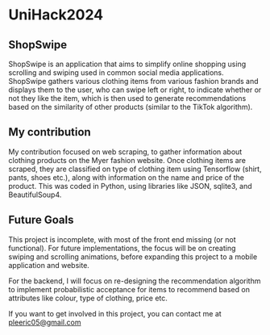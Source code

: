 # UniHack2024

## ShopSwipe
ShopSwipe is an application that aims to simplify online shopping using scrolling and swiping used in common social media applications. ShopSwipe gathers various clothing items from various fashion brands and displays them to the user, who can swipe left or right, to indicate whether or not they like the item, which is then used to generate recommendations based on the similarity of other products (similar to the TikTok algorithm).

## My contribution
My contribution focused on web scraping, to gather information about clothing products on the Myer fashion website. Once clothing items are scraped, they are classified on type of clothing item using Tensorflow (shirt, pants, shoes etc.), along with information on the name and price of the product. This was coded in Python, using libraries like JSON, sqlite3, and BeautifulSoup4.

## Future Goals
This project is incomplete, with most of the front end missing (or not functional). For future implementations, the focus will be on creating swiping and scrolling animations, before expanding this project to a mobile application and website. 

For the backend, I will focus on re-designing the recommendation algorithm to implement probabilistic acceptance for items to recommend based on attributes like colour, type of clothing, price etc.

If you want to get involved in this project, you can contact me at pleeric05@gmail.com

